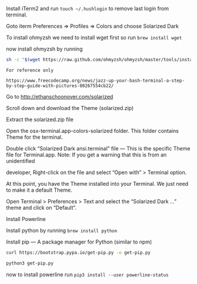 Install iTerm2 and run `touch ~/.hushlogin` to remove last login from terminal.

Goto iterm Preferences => Profiles => Colors and choose Solarized Dark

To install ohmyzsh we need to install wget first so run `brew install wget`

now install ohmyzsh by running

```bash
sh -c "$(wget https://raw.github.com/ohmyzsh/ohmyzsh/master/tools/install.sh -O -)"
```

```text
For reference only

https://www.freecodecamp.org/news/jazz-up-your-bash-terminal-a-step-by-step-guide-with-pictures-80267554cb22/
```

Go to http://ethanschoonover.com/solarized

Scroll down and download the Theme (solarized.zip)

Extract the solarized.zip file

Open the osx-terminal.app-colors-solarized folder. This folder contains Theme for the terminal.

Double click “Solarized Dark ansi.terminal” file — This is the specific Theme file for Terminal.app. Note: If you get a warning that this is from an unidentified 

developer, Right-click on the file and select “Open with” > Terminal option.

At this point, you have the Theme installed into your Terminal. We just need to make it a default Theme.

Open Terminal > Preferences > Text and select the “Solarized Dark …” theme and click on “Default”.


Install Powerline

Install python by running `brew install python`

Install pip — A package manager for Python (similar to npm)

```bash
curl https://bootstrap.pypa.io/get-pip.py -o get-pip.py

```

```bash
python3 get-pip.py
```

now to install powerline run `pip3 install --user powerline-status`



